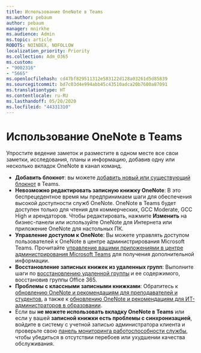 ```yaml
---
title: Использование OneNote в Teams
ms.author: pebaum
author: pebaum
manager: mnirkhe
ms.audience: Admin
ms.topic: article
ROBOTS: NOINDEX, NOFOLLOW
localization_priority: Priority
ms.collection: Adm_O365
ms.custom:
- "9002316"
- "5665"
ms.openlocfilehash: cd47bf829511312e583122d128a03261d5d85839
ms.sourcegitcommit: bd7c03d4e994abb45c43510adca20b7600a87091
ms.translationtype: HT
ms.contentlocale: ru-RU
ms.lasthandoff: 05/20/2020
ms.locfileid: "44331310"
---
```

# <a name="using-onenote-in-teams"></a>Использование OneNote в Teams

Упростите ведение заметок и разместите в одном месте все свои заметки, исследования, планы и информацию, добавив одну или несколько вкладок OneNote в канал команд.

- **Добавить блокнот**: вы можете [добавить новый или существующий блокнот](https://support.microsoft.com/ru-RU/office/add-a-onenote-notebook-to-teams-0ec78cc3-ba3b-4279-a88e-aa40af9865c2) в Teams.
- **Невозможно редактировать записную книжку OneNote**: В это беспрецедентное время мы предпринимаем шаги для обеспечения высокой доступности служб OneNote.  OneNote в Teams будет доступен только для чтения для коммерческих, GCC Moderate, GCC High и арендаторов. Чтобы редактировать, нажмите **Изменить** на бизнес-панели или используйте OneNote для Интернета или приложение OneNote для настольных ПК.
- **Управление доступом к OneNote**: Вы можете управлять доступом пользователей к OneNote в центре администрирования Microsoft Teams. Прочитайте [управление вашими приложениями в центре администрирования Microsoft Teams](https://docs.microsoft.com/MicrosoftTeams/manage-apps) для получения дополнительной информации.
- **Восстановление записных книжек из удаленных групп**: Выполните шаги по [восстановлению удаленной группы](https://docs.microsoft.com/microsoftteams/archive-or-delete-a-team#restore-a-deleted-team) и ее содержимого, восстановив группы Office 365.
- **Проблемы с классными записными книжками**: Обратитесь к [обновлению OneNote и рекомендациям для преподавателей и студентов](https://support.office.com/article/onenote-update-and-best-practices-for-educators-and-students-dde775f0-8b06-4263-8b54-1e9ddc3dd146), а также к [обновлению OneNote и рекомендациям для ИТ-администраторов в образовании](https://support.office.com/article/onenote-update-and-best-practices-for-it-admins-in-education-9d78f2b2-5e25-4288-b597-b4ba463c7b46?ui=en-US&rs=en-US&ad=US).
- Если вы **не можете использовать вкладку OneNote в Teams** или если у вашей **записной книжки есть проблемы с синхронизацией**, войдите в систему с учетной записью администратора клиента и проверьте свою [панель мониторинга работоспособности службы](https://docs.microsoft.com/office365/enterprise/view-service-health), чтобы убедиться в отсутствии перебоев или ухудшении качества обслуживания.
